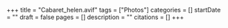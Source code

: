 +++
title = "Cabaret_helen.avif"
tags = ["Photos"]
categories = []
startDate = ""
draft = false
pages = []
description = ""
citations = []
+++
